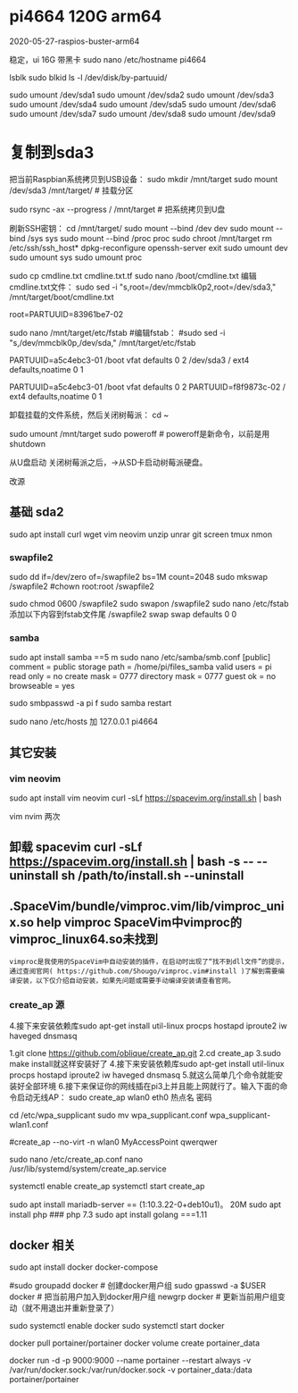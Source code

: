 # pi4664  120G arm64
2020-05-27-raspios-buster-arm64

稳定，ui   16G 带黑卡
sudo nano /etc/hostname 
pi4664




lsblk
sudo blkid
ls -l /dev/disk/by-partuuid/


sudo umount /dev/sda1
sudo umount /dev/sda2
sudo umount /dev/sda3
sudo umount /dev/sda4
sudo umount /dev/sda5
sudo umount /dev/sda6
sudo umount /dev/sda7
sudo umount /dev/sda8
sudo umount /dev/sda9

# 复制到sda3
把当前Raspbian系统拷贝到USB设备：
sudo mkdir /mnt/target
sudo mount /dev/sda3 /mnt/target/  # 挂载分区

sudo rsync -ax --progress / /mnt/target   # 把系统拷贝到U盘

刷新SSH密钥：
cd /mnt/target/
sudo mount --bind /dev dev
sudo mount --bind /sys sys
sudo mount --bind /proc proc
sudo chroot /mnt/target
rm /etc/ssh/ssh_host*
dpkg-reconfigure openssh-server
exit
sudo umount dev
sudo umount sys
sudo umount proc

sudo cp cmdline.txt cmdline.txt.tf
sudo nano /boot/cmdline.txt 
编辑cmdline.txt文件：
sudo sed -i "s,root=/dev/mmcblk0p2,root=/dev/sda3," /mnt/target/boot/cmdline.txt

root=PARTUUID=83961be7-02

sudo nano  /mnt/target/etc/fstab
#编辑fstab：
#sudo sed -i "s,/dev/mmcblk0p,/dev/sda," /mnt/target/etc/fstab

PARTUUID=a5c4ebc3-01  /boot           vfat    defaults          0       2
/dev/sda3  /               ext4    defaults,noatime  0       1

PARTUUID=a5c4ebc3-01  /boot           vfat    defaults          0       2
PARTUUID=f8f9873c-02  /               ext4    defaults,noatime  0       1


卸载挂载的文件系统，然后关闭树莓派：
cd ~

sudo umount /mnt/target
sudo poweroff   # poweroff是新命令，以前是用shutdown
 
从U盘启动   关闭树莓派之后，->从SD卡启动树莓派硬盘。


改源
## 基础 sda2
sudo apt install  curl wget vim neovim unzip unrar git screen tmux nmon


### swapfile2
sudo dd if=/dev/zero of=/swapfile2 bs=1M count=2048
sudo mkswap /swapfile2
#chown root:root /swapfile2

sudo chmod 0600 /swapfile2
sudo swapon /swapfile2
sudo nano /etc/fstab
添加以下内容到fstab文件尾
/swapfile2 swap swap defaults 0 0

### samba
sudo apt install samba  ==5 m
sudo nano /etc/samba/smb.conf
[public]
   comment = public storage
   path = /home/pi/files_samba
   valid users = pi
   read only = no
   create mask = 0777
   directory mask = 0777
   guest ok = no
   browseable = yes

sudo smbpasswd -a pi
f
sudo samba restart

sudo nano /etc/hosts
加
127.0.0.1       pi4664





## 其它安装

### vim neovim
sudo apt install vim neovim
curl -sLf https://spacevim.org/install.sh | bash

vim 
nvim 两次

卸载 spacevim
curl -sLf https://spacevim.org/install.sh | bash -s -- --uninstall
sh /path/to/install.sh --uninstall
----
.SpaceVim/bundle/vimproc.vim/lib/vimproc_unix.so
help vimproc
 SpaceVim中vimproc的vimproc_linux64.so未找到
----
    vimproc是我使用的SpaceVim中自动安装的插件，在启动时出现了“找不到dll文件”的提示，通过查阅官网( https://github.com/Shougo/vimproc.vim#install )了解到需要编译安装，以下仅介绍自动安装，如果先问题或需要手动编译安装请查看官网。



### create_ap  源
4.接下来安装依赖库sudo apt-get install util-linux procps hostapd iproute2 iw haveged dnsmasq

1.git clone https://github.com/oblique/create_ap.git
2.cd create_ap
3.sudo make install就这样安装好了
4.接下来安装依赖库sudo apt-get install util-linux procps hostapd iproute2 iw haveged dnsmasq
5.就这么简单几个命令就能安装好全部环境
6.接下来保证你的网线插在pi3上并且能上网就行了。输入下面的命令启动无线AP：
sudo create_ap wlan0 eth0 热点名 密码


cd /etc/wpa_supplicant 
sudo mv wpa_supplicant.conf wpa_supplicant-wlan1.conf

#create_ap --no-virt  -n wlan0 MyAccessPoint qwerqwer

sudo nano /etc/create_ap.conf
nano /usr/lib/systemd/system/create_ap.service

systemctl enable create_ap
systemctl start create_ap




sudo apt install mariadb-server  == (1:10.3.22-0+deb10u1)。  20M
sudo apt install php   ###  php   7.3
sudo apt install golang  ===1.11



## docker 相关
sudo apt install docker docker-compose

#sudo groupadd docker    # 创建docker用户组
sudo gpasswd -a $USER docker   # 把当前用户加入到docker用户组
newgrp docker     # 更新当前用户组变动（就不用退出并重新登录了）

sudo systemctl enable docker 
sudo systemctl start docker 


docker pull portainer/portainer
docker volume create portainer_data

docker run -d -p 9000:9000 --name portainer --restart always -v /var/run/docker.sock:/var/run/docker.sock -v portainer_data:/data portainer/portainer
